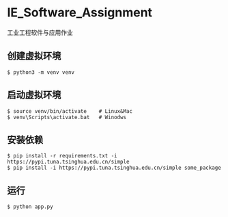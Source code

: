 # IE_Software_Assignment
工业工程软件与应用作业
## 创建虚拟环境
```
$ python3 -m venv venv
```
## 启动虚拟环境
```
$ source venv/bin/activate    # Linux&Mac
$ venv\Scripts\activate.bat   # Winodws
```
## 安装依赖
```
$ pip install -r requirements.txt -i https://pypi.tuna.tsinghua.edu.cn/simple
$ pip install -i https://pypi.tuna.tsinghua.edu.cn/simple some_package
```

## 运行
```
$ python app.py
```